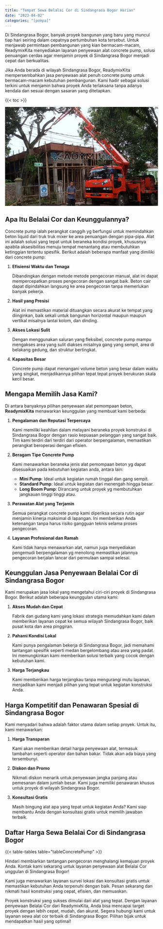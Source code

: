 ```yaml
---
title: "Tempat Sewa Belalai Cor di Sindangrasa Bogor Harian"
date: "2023-04-02"
categories: "[pompa]"
---
```


Di Sindangrasa Bogor, banyak proyek bangunan yang baru yang muncul tiap hari seiring dalam cepatnya pertumbuhan kota tersebut. Untuk menjawab permintaan pembangunan yang kian bermacam-macam, ReadymixKita menyediakan layanan penyewaan alat concrete pump, solusi penuangan cerdas agar menjamin proyek di Sindangrasa Bogor menjadi cepat dan berkualitas.

Jika Anda berada di wilayah Sindangrasa Bogor, ReadymixKita mempersembahkan jasa penyewaan alat penuh concrete pump untuk bermacam-macam kebutuhan pembangunan. Kami hadir sebagai solusi terkini untuk menjamin bahwa proyek Anda terlaksana tanpa adanya kendala dan sesuai dengan sasaran yang ditetapkan.

{{< toc >}}

![Tempat Sewa Belalai Cor di Sindangrasa Bogor Harian](/images/pompa/sewa-pompa-17.jpg)

## Apa Itu Belalai Cor dan Keunggulannya?

Concrete pump ialah perangkat canggih yg berfungsi untuk memindahkan beton liquid dari truk truk mixer ke area penuangan dengan pipa-pipa. Alat ini adalah solusi yang tepat untuk beraneka kondisi proyek, khususnya apabila aksesibilitas menuju tempat menantang atau membutuhkan ketinggian tertentu spesifik. Berikut adalah beberapa manfaat yang dimiliki dari concrete pump:

1. **Efisiensi Waktu dan Tenaga**

   Dibandingkan dengan metode metode pengecoran manual, alat ini dapat mempercepatkan proses pengecoran dengan sangat baik. Beton cair dapat dipindahkan langsung ke area pengecoran tanpa memerlukan banyak pekerja.

2. **Hasil yang Presisi**

   Alat ini memastikan material dituangkan secara akurat ke tempat yang diinginkan, baik sekali untuk bangunan horizontal maupun maupun vertikal misalnya lantai kolom, dan dinding.

3. **Akses Lokasi Sulit**

   Dengan menggunakan saluran yang fleksibel, concrete pump mampu mengakses area yang sulit diakses misalnya gang yang sempit, area di belakang gedung, dan struktur bertingkat.

4. **Kapasitas Besar**

   Concrete pump dapat menangani volume beton yang besar dalam waktu yang singkat, menjadikannya pilihan tepat tepat proyek berukuran skala kecil besar.

## Mengapa Memilih Jasa Kami?

Di antara banyaknya pilihan penyewaan alat pemompaan beton, **ReadymixKita** menawarkan keunggulan yang membuat kami berbeda:

1. **Pengalaman dan Reputasi Terpercaya**

   Kami memiliki keahlian dalam melayani beraneka proyek konstruksi di Sindangrasa Bogor dengan rasio kepuasan pelanggan yang sangat baik. Tim kami terdiri dari terdiri dari operator berpengalaman, memastikan perangkat beroperasi dengan efisien.

2. **Beragam Tipe Concrete Pump**

   Kami menawarkan beraneka jenis alat pemompaan beton yg dapat disesuaikan pada kebutuhan kegiatan anda, antara lain:
   - **Mini Pump**: Ideal untuk kegiatan rumah tinggal dan gang sempit.
   - **Standard Pump**: Ideal untuk kegiatan dari menengah hingga besar.
   - **Long Boom Pump**: Dirancang untuk proyek yg membutuhkan jangkauan tinggi tinggi atau.

3. **Perawatan Alat yang Terjamin**

   Semua perangkat concrete pump kami diperiksa secara rutin agar menjamin kinerja maksimal di lapangan. Ini memberikan Anda ketenangan tanpa harus risiko gangguan teknis selama proses pengecoran.

4. **Layanan Profesional dan Ramah**

   Kami tidak hanya menawarkan alat, namun juga menyediakan pengemudi berpengalaman yg menolong memastikan jalannya pengecoran berjalan lancar dari permulaan sampai selesai.

## Keunggulan Jasa Penyewaan Belalai Cor di Sindangrasa Bogor

Kami merupakan jasa lokal yang mengetahui ciri-ciri proyek di Sindangrasa Bogor. Berikut adalah beberapa keunggulan utama kami:

1. **Akses Mudah dan Cepat**

   Fabrik dan gudang kami yang lokasi strategis memudahkan kami dalam memberikan layanan cepat ke semua wilayah Sindangrasa Bogor, baik pusat kota dan area pinggiran.

2. **Pahami Kondisi Lokal**

   Kami punya pengalaman bekerja di Sindangrasa Bogor, jadi memahami tantangan spesifik seperti medan bergelombang atau area yang padat. Ini memungkinkan kami memberikan solusi terbaik yang cocok dengan kebutuhan kami.

3. **Harga Terjangkau**

   Kami memberikan harga terjangkau tanpa mengurangi mutu layanan, menjadikan kami menjadi pilihan yang tepat untuk kegiatan konstruksi Anda.

## Harga Kompetitif dan Penawaran Spesial di Sindangrasa Bogor

Kami menyadari bahwa adalah faktor utama dalam setiap proyek. Untuk itu, kami menawarkan:

1. **Harga Transparan**

   Kami akan memberikan detail harga penyewaan alat, termasuk tambahan seperti operator dan bahan bakar. Tidak akan ada biaya yang tersembunyi.

2. **Diskon dan Promo**

   Nikmati diskon menarik untuk penyewaan jangka panjang atau pemesanan dalam jumlah besar. Kami juga memiliki penawaran khusus untuk proyek di wilayah Sindangrasa Bogor.

3. **Konsultasi Gratis**

   Masih bingung alat apa yang tepat untuk kegiatan Anda? Kami siap membantu Anda dengan konsultasi gratis untuk memilih jawaban terbaik.

## Daftar Harga Sewa Belalai Cor di Sindangrasa Bogor

{{< table-tables table="tableConcretePump" >}}

Hindari membiarkan tantangan pengecoran menghalangi kemajuan proyek Anda. Kontak kami sekarang untuk layanan penyewaan alat Belalai Cor unggulan di Sindangrasa Bogor!

Kami juga menawarkan layanan survei lokasi dan konsultasi gratis untuk memastikan kebutuhan Anda terpenuhi dengan baik. Pesan sekarang dan nikmati hasil konstruksi yang cepat, efisien, dan memuaskan.

Proyek konstruksi yang sukses dimulai dari alat yang tepat. Dengan layanan penyewaan Belalai Cor dari ReadymixKita, Anda bisa mencapai target proyek dengan lebih cepat, mudah, dan akurat. Segera hubungi kami untuk layanan sewa alat cor terbaik di Sindangrasa Bogor. Pilihan bijak untuk mendapatkan hasil yang optimal!